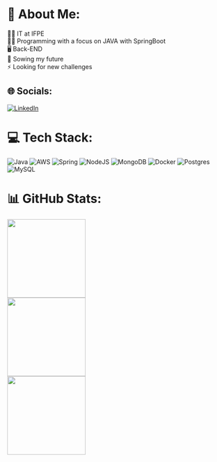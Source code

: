# 💫 About Me:
👨‍🎓 IT at IFPE<br>👨‍💻 Programming with a focus on JAVA with SpringBoot<br>🖥️ Back-END<br>🌱 Sowing my future<br>⚡ Looking for new challenges


## 🌐 Socials:
[![LinkedIn](https://img.shields.io/badge/LinkedIn-%230077B5.svg?logo=linkedin&logoColor=white)](https://linkedin.com/in/daviferreiralima) 

# 💻 Tech Stack:
![Java](https://img.shields.io/badge/java-%23ED8B00.svg?style=for-the-badge&logo=java&logoColor=white)   ![AWS](https://img.shields.io/badge/AWS-%23FF9900.svg?style=for-the-badge&logo=amazon-aws&logoColor=black)  ![Spring](https://img.shields.io/badge/spring-%236DB33F.svg?style=for-the-badge&logo=spring&logoColor=white) ![NodeJS](https://img.shields.io/badge/node.js-6DA55F?style=for-the-badge&logo=node.js&logoColor=white)    ![MongoDB](https://img.shields.io/badge/MongoDB-%234ea94b.svg?style=for-the-badge&logo=mongodb&logoColor=white)  ![Docker](https://img.shields.io/badge/docker-%230db7ed.svg?style=for-the-badge&logo=docker&logoColor=white)  ![Postgres](https://img.shields.io/badge/postgres-%23316192.svg?style=for-the-badge&logo=postgresql&logoColor=white) 	![MySQL](https://img.shields.io/badge/mysql-%2300f.svg?style=for-the-badge&logo=mysql&logoColor=white)
# 📊 GitHub Stats:

<div>
  <a href="https://github.com/DaviFerreiraLima">
  <img height="180em" src="https://github-readme-stats.vercel.app/api?username=DaviFerreiraLima&show_icons=true&theme=dracula&include_all_commits=true&count_private=true"/> <br>
   <img height="180em" src="https://github-readme-streak-stats.herokuapp.com/?user=DaviFerreiraLima&theme=dracula&hide_border=false"/> <br>
  <img height="180em" src="https://github-readme-stats.vercel.app/api/top-langs/?username=DaviFerreiraLima&layout=compact&langs_count=7&theme=dracula"/>
</div>
  

  


